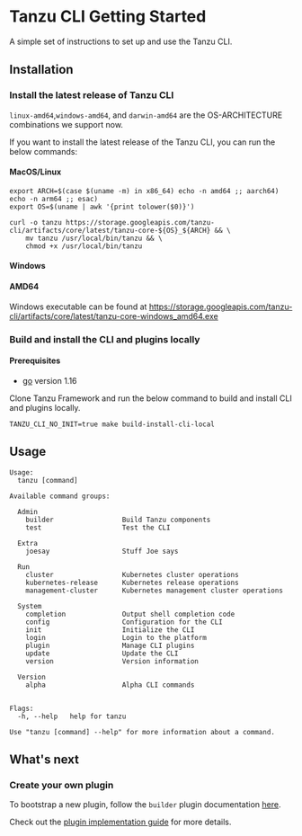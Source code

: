 # Tanzu CLI Getting Started

A simple set of instructions to set up and use the Tanzu CLI.

## Installation
### Install the latest release of Tanzu CLI

`linux-amd64`,`windows-amd64`, and `darwin-amd64` are the OS-ARCHITECTURE combinations we support now.

If you want to install the latest release of the Tanzu CLI, you can run the below commands:

#### MacOS/Linux
```shell
export ARCH=$(case $(uname -m) in x86_64) echo -n amd64 ;; aarch64) echo -n arm64 ;; esac)
export OS=$(uname | awk '{print tolower($0)}')

curl -o tanzu https://storage.googleapis.com/tanzu-cli/artifacts/core/latest/tanzu-core-${OS}_${ARCH} && \
    mv tanzu /usr/local/bin/tanzu && \
    chmod +x /usr/local/bin/tanzu
```

#### Windows
#### AMD64
Windows executable can be found at https://storage.googleapis.com/tanzu-cli/artifacts/core/latest/tanzu-core-windows_amd64.exe


### Build and install the CLI and plugins locally
#### Prerequisites

* [go](https://golang.org/dl/) version 1.16

Clone Tanzu Framework and run the below command to build and install CLI and plugins locally.
```
TANZU_CLI_NO_INIT=true make build-install-cli-local
```

## Usage

```
Usage:
  tanzu [command]

Available command groups:

  Admin
    builder                 Build Tanzu components 
    test                    Test the CLI 
        
  Extra
    joesay                  Stuff Joe says 
        
  Run
    cluster                 Kubernetes cluster operations 
    kubernetes-release      Kubernetes release operations 
    management-cluster      Kubernetes management cluster operations 
        
  System
    completion              Output shell completion code 
    config                  Configuration for the CLI 
    init                    Initialize the CLI 
    login                   Login to the platform 
    plugin                  Manage CLI plugins 
    update                  Update the CLI 
    version                 Version information 
        
  Version
    alpha                   Alpha CLI commands 
        

Flags:
  -h, --help   help for tanzu

Use "tanzu [command] --help" for more information about a command. 
```

## What's next
### Create your own plugin
To bootstrap a new plugin, follow the `builder` plugin documentation [here](../../cmd/cli/plugin-admin/builder/README.md).

Check out the [plugin implementation guide](../cli/plugin_implementation_guide.md) for more details.
